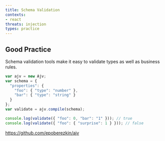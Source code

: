 ```yaml
---
title: Schema Validation
contexts:
- react
threats: injection
types: practice
---
```


## Good Practice

Schema validation tools make it easy to validate types as well as business rules.

```js
var ajv = new Ajv;
var schema = {
  "properties": {
    "foo": { "type": "number" },
    "bar": { "type": "string" }
  }
};
var validate = ajv.compile(schema);

console.log(validate({ "foo": 0, "bar": "1" })); // true
console.log(validate({ "foo": { "surprise": 1 } })); // false
```

https://github.com/epoberezkin/ajv
